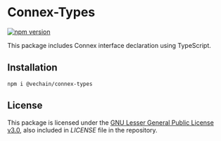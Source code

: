 # Connex-Types

[![npm version](https://badge.fury.io/js/%40vechain%2Fconnex-types.svg)](https://badge.fury.io/js/%40vechain%2Fconnex-types)

This package includes Connex interface declaration using TypeScript.

## Installation

```
npm i @vechain/connex-types
```

## License

This package is licensed under the
[GNU Lesser General Public License v3.0](https://www.gnu.org/licenses/lgpl-3.0.html), also included
in *LICENSE* file in the repository.
